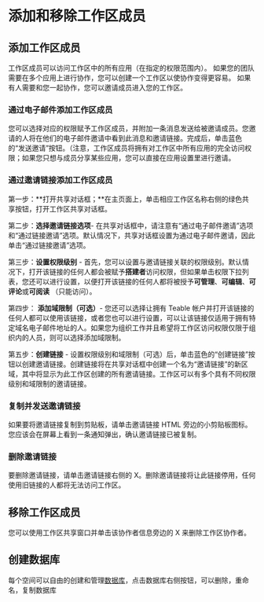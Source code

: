 # 添加和移除工作区成员

## 添加工作区成员

工作区成员可以访问工作区中的所有应用（在指定的权限范围内）。 如果您的团队需要在多个应用上进行协作，您可以创建一个工作区以使协作变得更容易。 如果有人需要和您一起协作，您可以邀请成员进入您的工作区。

### **通过电子邮件添加工作区成员**

您可以选择对应的权限赋予工作区成员，并附加一条消息发送给被邀请成员。您邀请的人将在他们的电子邮件邀请中看到此消息和邀请链接。完成后，单击蓝色的“发送邀请”按钮。（注意，工作区成员将拥有对工作区中所有应用的完全访问权限；如果您只想与成员分享某些应用，您可以直接在应用设置里进行邀请。

### **通过邀请链接添加工作区成员**

第一步：\*\*打开共享对话框；\*\*在主页面上，单击相应工作区名称右侧的绿色共享按钮，打开工作区共享对话框。

第二步：**选择邀请链接选项**- 在共享对话框中，请注意有“通过电子邮件邀请”选项和“通过链接邀请”选项。默认情况下，共享对话框设置为通过电子邮件邀请，因此单击“通过链接邀请”选项。

第三步：**设置权限级别** - 首先，您可以设置与邀请链接关联的权限级别。默认情况下，打开该链接的任何人都会被赋予**搭建者**访问权限，但如果单击权限下拉列表，您还可以进行设置，以便打开该链接的任何人都将被授予**可管理**、**可编辑**、**可评论**或**可阅读** （只能访问）。

第四步： **添加域限制（可选）**- 您还可以选择让拥有 Teable 帐户并打开该链接的任何人都可以使用该链接，或者您也可以进行设置，可以让该链接仅适用于拥有特定域名电子邮件地址的人。如果您为组织工作并且希望将工作区访问权限仅限于组织内的人员，则可以选择添加域限制。

第五步：**创建链接** - 设置权限级别和域限制（可选）后，单击蓝色的“创建链接”按钮以创建邀请链接。创建链接将在共享对话框中创建一个名为“邀请链接”的新区域，其中将显示为此工作区创建的所有邀请链接。工作区可以有多个具有不同权限级别和域限制的邀请链接。

### **复制并发送邀请链接**

如果要将邀请链接复制到剪贴板，请单击邀请链接 HTML 旁边的小剪贴板图标。您应该会在屏幕上看到一条通知弹出，确认邀请链接已被复制。

### 删除邀请链接

要删除邀请链接，请单击邀请链接右侧的 X。删除邀请链接将让此链接停用，任何使用旧链接的人都将无法访问工作区。

## 移除工作区成员

您可以使用工作区共享窗口并单击该协作者信息旁边的 X 来删除工作区协作者。



## 创建数据库

每个空间可以自由的创建和管理[数据库](../ying-yong.md)，点击数据库右侧按钮，可以删除，重命名，复制数据库
